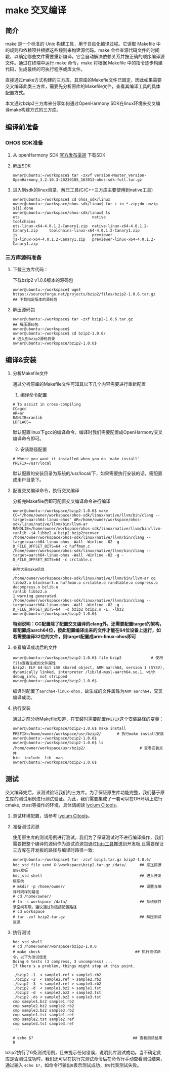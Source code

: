 # make 交叉编译

## 简介

make 是一个标准的 Unix 构建工具，用于自动化编译过程。它读取 Makefile 中的规则和依赖项并根据这些规则来构建源代码。make 会检查源代码文件的时间戳，以确定哪些文件需要重新编译。它会自动解决依赖关系并按正确的顺序编译源文件。通过在终端中运行 make 命令，make 将根据 Makefile 中的指令逐步构建代码，生成最终的可执行程序或库文件。

直接通过make方式构建的三方库，其原库的Makefie文件已固定，因此如果需要交叉编译此类三方库，需要先分析原库的Makefile文件，查看其编译工具的具体配置方式。

本文通过bzip2三方库来分享如何通过OpenHarmony SDK在linux环境来交叉编译make构建方式的三方库。

## 编译前准备

### OHOS SDK准备

1. 从 openHarmony SDK [官方发布渠道](https://gitee.com/openharmony-sig/oh-inner-release-management/blob/master/Release-Testing-Version.md) 下载SDK

2. 解压SDK

   ```shell
   owner@ubuntu:~/workspace$ tar -zxvf version-Master_Version-OpenHarmony_3.2.10.3-20230105_163913-ohos-sdk-full.tar.gz
   ```

3. 进入到sdk的linux目录，解压工具(C/C++三方库主要使用到native工具)

   ```shell
   owner@ubuntu:~/workspace$ cd ohos_sdk/linux
   owner@ubuntu:~/workspace/ohos-sdk/linux$ for i in *.zip;do unzip ${i};done
   owner@ubuntu:~/workspace/ohos-sdk/linux$ ls
   ets                                native                                   toolchains
   ets-linux-x64-4.0.1.2-Canary1.zip  native-linux-x64-4.0.1.2-Canary1.zip     toolchains-linux-x64-4.0.1.2-Canary1.zip
   js                                 previewer
   js-linux-x64-4.0.1.2-Canary1.zip   previewer-linux-x64-4.0.1.2-Canary1.zip
   ```

### 三方库源码准备

1. 下载三方库代码：

   下载bzip2 v1.0.6版本的源码包

   ```shell
   owner@ubuntu:~/workspace$ wget https://sourceforge.net/projects/bzip2/files/bzip2-1.0.6.tar.gz      ## 下载指定版本的源码包
   ```

2. 解压源码包

   ```shell
   owner@ubuntu:~/workspace$ tar -zxf bzip2-1.0.6.tar.gz                     ## 解压源码包
   owner@ubuntu:~/workspace$
   owner@ubuntu:~/workspace$ cd bzip2-1.0.6/                                # 进入到bzip2源码目录
   owner@ubuntu:~/workspace/bzip2-1.0.6$
   ```

## 编译&安装

1. 分析Makefile文件

   通过分析原库的Makefile文件可知其以下几个内容需要进行重新配置

   1) 编译命令配置

   ```shell
   # To assist in cross-compiling
   CC=gcc
   AR=ar
   RANLIB=ranlib
   LDFLAGS=
   ```

   默认配置linux下gcc的编译命令，编译时我们需要配置成OpenHarmony交叉编译命令即可。

   2) 安装路径配置

    ```shell
    # Where you want it installed when you do 'make install'
    PREFIX=/usr/local
    ```

    默认配置的安装目录为系统的/usr/local/下，如果需要执行安装的话，需配置成用户目录下。

2. 配置交叉编译命令，执行交叉编译

   分析完Makefile后即可配置交叉编译命令进行编译

   ```shell
   owner@ubuntu:~/workspace/bzip2-1.0.6$ make CC="/home/owner/workspace/ohos-sdk/linux/native/llvm/bin/clang --target=aarch64-linux-ohos" AR=/home/owner/workspace/ohos-sdk/linux/native/llvm/bin/llvm-ar RANDLIB=/home/owner/workspace/ohos-sdk/linux/native/llvm/bin/llvm-ranlib -j4 libbz2.a bzip2 bzip2recover
   /home/owner/workspace/ohos-sdk/linux/native/llvm/bin/clang --target=aarch64-linux-ohos -Wall -Winline -O2 -g -D_FILE_OFFSET_BITS=64 -c huffman.c
   /home/owner/workspace/ohos-sdk/linux/native/llvm/bin/clang --target=aarch64-linux-ohos -Wall -Winline -O2 -g -D_FILE_OFFSET_BITS=64 -c crctable.c
   ...
   删除大量make信息
   ...
   /home/owner/workspace/ohos-sdk/linux/native/llvm/bin/llvm-ar cq libbz2.a blocksort.o huffman.o crctable.o randtable.o compress.o decompress.o bzlib.o
   ranlib libbz2.a
   1 warning generated.
   /home/owner/workspace/ohos-sdk/linux/native/llvm/bin/clang --target=aarch64-linux-ohos -Wall -Winline -O2 -g -D_FILE_OFFSET_BITS=64  -o bzip2 bzip2.o -L. -lbz2
   owner@ubuntu:~/workspace/bzip2-1.0.6$ 
   ```

   **特别说明：CC配置除了配置交叉编译的clang外，还需要配置target的架构，即配置成aarch64位，按此配置编译出来的文件才能在64位设备上运行，如若需要编译32位的文件，则target配置成arm-linux-ohos即可**

3. 查看编译成功后的文件

   ```shell
   owner@ubuntu:~/workspace/bzip2-1.0.6$ file bzip2             # 使用file查看生成的文件属性
   bzip2: ELF 64-bit LSB shared object, ARM aarch64, version 1 (SYSV), dynamically linked, interpreter /lib/ld-musl-aarch64.so.1, with debug_info, not stripped
   owner@ubuntu:~/workspace/bzip2-1.0.6$
   ```

   编译时配置了`aarch64-linux-ohos`，故生成的文件属性为`ARM aarch64`，交叉编译成功。

4. 执行安装

   通过之前分析Makefile知道，在安装时需要配置`PREFIX`这个安装路径的变量：

   ```shell
   owner@ubuntu:~/workspace/bzip2-1.0.6$ make install PREFIX=/home/owner/workspace/usr/bzip2/       # 执行make install安装
   owner@ubuntu:~/workspace/bzip2-1.0.6$
   owner@ubuntu:~/workspace/bzip2-1.0.6$ ls /home/owner/workspace/usr/bzip2/                        # 查看安装文件
   bin  include  lib  man
   owner@ubuntu:~/workspace/bzip2-1.0.6$
   ```

## 测试

交叉编译完后，该测试验证我们的三方库。为了保证原生库功能完整，我们基于原生库的测试用例进行测试验证。为此，我们需要集成了一套可以在OH环境上进行cmake, ctest等操作的环境，具体请阅读 [lycium CItools](https://gitee.com/openharmony-sig/tpc_c_cplusplus/blob/master/lycium/CItools/README_zh.md)。

1. 测试环境配置，请参考 [lycium CItools](https://gitee.com/openharmony-sig/tpc_c_cplusplus/blob/master/lycium/CItools/README_zh.md)。
2. 准备测试资源

   使用原生库的测试用例进行测试，我们为了保证测试时不进行编译操作，我们需要把整个编译的源码作为测试资源包通过[hdc工具](https://gitee.com/openharmony/docs/blob/master/zh-cn/device-dev/subsystems/subsys-toolchain-hdc-guide.md#%E7%8E%AF%E5%A2%83%E5%87%86%E5%A4%87)推送到开发板,且需要保证三方库在开发板的路径与编译时路径一致:

   ```shell
   owner@ubuntu:~/workspace$ tar -zcvf bzip2.tar.gz bzip2-1.0.6/
   hdc_std file send X:\workspace\bzip2.tar.gz /data/      ## 推送资源到开发板
   hdc_std shell                                           ## 进入开发板系统
   # mkdir -p /home/owner/                                 ## 设置与编译时同样的路径
   # cd /home/owner/
   # ln -s workspace /data/                                ## 系统根目录空间有限，建议通过软链接配置路径
   # cd workspace
   # tar -zxf bzip2.tar.gz                                 ## 解压测试资源
   ```

3. 执行测试

   ```shell
   hdc_std shell
   # cd /home/owner/worspace/bzip2-1.0.6
   # make check                                          ## 执行测试命令，以下为测试信息
   Doing 6 tests (3 compress, 3 uncompress) ...
   If there's a problem, things might stop at this point.
   
   ./bzip2 -1  < sample1.ref > sample1.rb2
   ./bzip2 -2  < sample2.ref > sample2.rb2
   ./bzip2 -3  < sample3.ref > sample3.rb2
   ./bzip2 -d  < sample1.bz2 > sample1.tst
   ./bzip2 -d  < sample2.bz2 > sample2.tst
   ./bzip2 -ds < sample3.bz2 > sample3.tst
   cmp sample1.bz2 sample1.rb2
   cmp sample2.bz2 sample2.rb2
   cmp sample3.bz2 sample3.rb2
   cmp sample1.tst sample1.ref
   cmp sample2.tst sample2.ref
   cmp sample3.tst sample3.ref
   ...

   # echo $?                                            ## 查看测试结果
   0
   ```

bzip2执行了6条测试用例，且未提示任何错误，说明此库测试成功。当不确定此库是否测试成功时，我们还可以在执行完测试命令后在命令行手动查看测试结果，通过输入 `echo $?`，如命令行输出`0`表示测试成功，`非0`代表测试失败。
